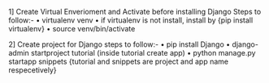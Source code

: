 1] Create Virtual Enverioment and Activate before installing Django
Steps to follow:-
• virtualenv venv
• if virtualenv is not install, install by {pip install virtualenv}
• source venv/bin/activate

2] Create project for Django
steps to follow:-
• pip install Django
• django-admin startproject tutorial
(inside tutorial create app)
• python manage.py startapp snippets
{tutorial and snippets are project and app name respecetively}